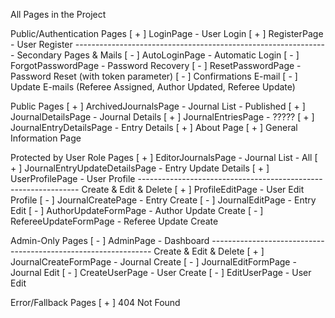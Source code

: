 All Pages in the Project

Public/Authentication Pages
[ + ] LoginPage - User Login
[ + ] RegisterPage - User Register
--------------------------------------------------------------- Secondary Pages & Mails
[ - ] AutoLoginPage - Automatic Login
[ - ] ForgotPasswordPage - Password Recovery
[ - ] ResetPasswordPage - Password Reset (with token parameter)
[ - ] Confirmations E-mail
[ - ] Update E-mails (Referee Assigned, Author Updated, Referee Update)

Public Pages
[ + ] ArchivedJournalsPage - Journal List - Published
[ + ] JournalDetailsPage - Journal Details
[ + ] JournalEntriesPage - ?????
[ + ] JournalEntryDetailsPage - Entry Details
[ + ] About Page
[ + ] General Information Page

Protected by User Role Pages
[ + ] EditorJournalsPage - Journal List - All
[ + ] JournalEntryUpdateDetailsPage - Entry Update Details
[ + ] UserProfilePage - User Profile
--------------------------------------------------------------- Create & Edit & Delete
[ + ] ProfileEditPage - User Edit Profile
[ - ] JournalCreatePage - Entry Create
[ - ] JournalEditPage - Entry Edit
[ - ] AuthorUpdateFormPage - Author Update Create
[ - ] RefereeUpdateFormPage - Referee Update Create

Admin-Only Pages
[ - ] AdminPage - Dashboard
--------------------------------------------------------------- Create & Edit & Delete
[ + ] JournalCreateFormPage - Journal Create
[ - ] JournalEditFormPage - Journal Edit
[ - ] CreateUserPage - User Create
[ - ] EditUserPage - User Edit

Error/Fallback Pages
[ + ] 404 Not Found
